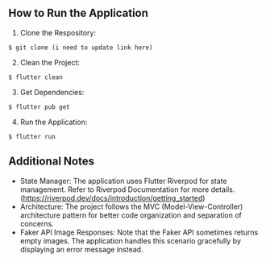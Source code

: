 ## How to Run the Application

1. Clone the Respository:
```
$ git clone (i need to update link here)
```

2. Clean the Project:
```
$ flutter clean
```

3. Get Dependencies:
```
$ flutter pub get
```

4. Run the Application:
```
$ flutter run
```

## Additional Notes
- State Manager: The application uses Flutter Riverpod for state management. Refer to Riverpod Documentation for more details. (https://riverpod.dev/docs/introduction/getting_started)
- Architecture: The project follows the MVC (Model-View-Controller) architecture pattern for better code organization and separation of concerns.
- Faker API Image Responses: Note that the Faker API sometimes returns empty images. The application handles this scenario gracefully by displaying an error message instead.